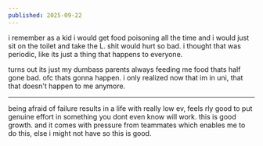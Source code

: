 ```yaml
---
published: 2025-09-22
---
```


i remember as a kid i would get food poisoning all the time and i would just sit on the toilet and take the L. shit would hurt so bad. i thought that was periodic, like its just a thing that happens to everyone.

turns out its just my dumbass parents always feeding me food thats half gone bad. ofc thats gonna happen. i only realized now that im in uni, that that doesn't happen to me anymore. 

---

being afraid of failure results in a life with really low ev, feels rly good to put genuine effort in something you dont even know will work. this is good growth. and it comes with pressure from teammates which enables me to do this, else i might not have so this is good.